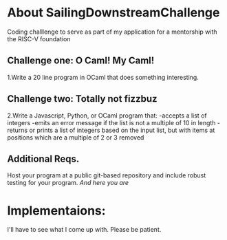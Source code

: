 # About SailingDownstreamChallenge
Coding challlenge to serve as part of my application for a mentorship with the RISC-V foundation

## Challenge one: O Caml! My Caml!
1.Write a 20 line program in OCaml that does something interesting.

## Challenge two: Totally not fizzbuz
2.Write a Javascript, Python, or OCaml program that:
-accepts a list of integers
-emits an error message if the list is not a multiple of 10 in length
-returns or prints a list of integers based on the input list, but with items at positions which are a multiple of 2 or 3 removed

## Additional Reqs.
Host your program at a public git-based repository and include robust testing for your program.
*And here you are*

# Implementaions:
I'll have to see what I come up with. Please be patient.